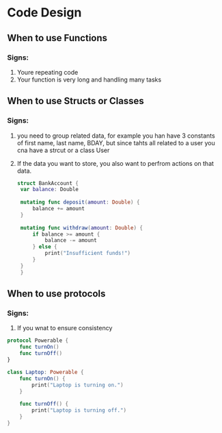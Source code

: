 # Code Design

## When to use Functions

### Signs:

1. Youre repeating code
2. Your function is very long and handling many tasks

## When to use Structs or Classes

### Signs:

1. you need to group related data, for example you han have 3 constants of first name, last name, BDAY, but since tahts all related to a user you cna have a strcut or a class User
2. If the data you want to store, you also want to perfrom actions on that data.

   ```swift
   struct BankAccount {
    var balance: Double
    
    mutating func deposit(amount: Double) {
        balance += amount
    }
    
    mutating func withdraw(amount: Double) {
        if balance >= amount {
            balance -= amount
        } else {
            print("Insufficient funds!")
        }
    }
    }


## When to use protocols

### Signs:

1. If you wnat to ensure consistency

```swift
protocol Powerable {
    func turnOn()
    func turnOff()
}

class Laptop: Powerable {
    func turnOn() {
        print("Laptop is turning on.")
    }
    
    func turnOff() {
        print("Laptop is turning off.")
    }
}
```

  

